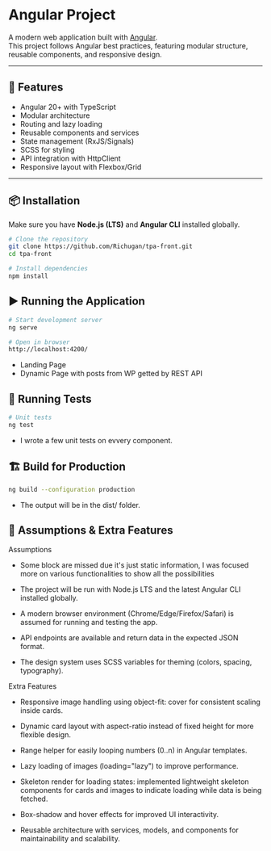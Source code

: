 # Angular Project

A modern web application built with [Angular](https://angular.io/).  
This project follows Angular best practices, featuring modular structure, reusable components, and responsive design.

---

## 🚀 Features

- Angular 20+ with TypeScript
- Modular architecture
- Routing and lazy loading
- Reusable components and services
- State management (RxJS/Signals)
- SCSS for styling
- API integration with HttpClient
- Responsive layout with Flexbox/Grid

---

## 📦 Installation

Make sure you have **Node.js (LTS)** and **Angular CLI** installed globally.

```bash
# Clone the repository
git clone https://github.com/Richugan/tpa-front.git
cd tpa-front

# Install dependencies
npm install
```

## ▶️ Running the Application

```bash
# Start development server
ng serve

# Open in browser
http://localhost:4200/
```

- Landing Page
- Dynamic Page with posts from WP getted by REST API

## 🧪 Running Tests

```bash
# Unit tests
ng test
```

- I wrote a few unit tests on evvery component.

## 🏗️ Build for Production

```bash
ng build --configuration production
```

- The output will be in the dist/ folder.

## 🧾 Assumptions & Extra Features

Assumptions

- Some block are missed due it's just static information, I was focused more on various functionalities to show all the possibilities

- The project will be run with Node.js LTS and the latest Angular CLI installed globally.

- A modern browser environment (Chrome/Edge/Firefox/Safari) is assumed for running and testing the app.

- API endpoints are available and return data in the expected JSON format.

- The design system uses SCSS variables for theming (colors, spacing, typography).

Extra Features

- Responsive image handling using object-fit: cover for consistent scaling inside cards.

- Dynamic card layout with aspect-ratio instead of fixed height for more flexible design.

- Range helper for easily looping numbers (0..n) in Angular templates.

- Lazy loading of images (loading="lazy") to improve performance.

- Skeleton render for loading states: implemented lightweight skeleton components for cards and images to indicate loading while data is being fetched.

- Box-shadow and hover effects for improved UI interactivity.

- Reusable architecture with services, models, and components for maintainability and scalability.
